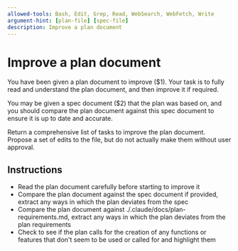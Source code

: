 ```yaml
---
allowed-tools: Bash, Edit, Grep, Read, WebSearch, WebFetch, Write
argument-hint: [plan-file] [spec-file]
description: Improve a plan document
---
```


# Improve a plan document

You have been given a plan document to improve ($1). Your task is to fully read and understand the plan document, and then improve it if required.

You may be given a spec document ($2) that the plan was based on, and you should compare the plan document against this spec document to ensure it is up to date and accurate.

Return a comprehensive list of tasks to improve the plan document. Propose a set of edits to the file, but do not actually make them without user approval.

## Instructions

- Read the plan document carefully before starting to improve it
- Compare the plan document against the spec document if provided, extract any ways in which the plan deviates from the spec
- Compare the plan document against ./.claude/docs/plan-requirements.md, extract any ways in which the plan deviates from the plan requirements
- Check to see if the plan calls for the creation of any functions or features that don't seem to be used or called for and highlight them
